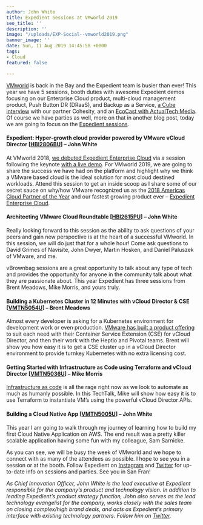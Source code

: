 ```yaml
---
author: John White
title: Expedient Sessions at VMworld 2019
seo_title: ''
description: ''
image: "/uploads/EXP-Social--vmworld2019.png"
banner_image: ''
date: Sun, 11 Aug 2019 14:45:58 +0000
tags:
- Cloud
featured: false

---
```

[VMworld](https://www.vmworld.com/en/us/index.html) is back in the Bay and the Expedient team is busier than ever! This year we have 5 sessions, booth duties with awesome Expedient demos focusing on our Enterprise Cloud product, multi-cloud management product, Push Button DR (DRaaS), and Backup as a Service, [a Cube interview](https://www.thecube.net/vmworld-2019) with our partner Cohesity, and an [EcoCast with ActualTech Media](https://www.actualtechmedia.com/event-schedule/?leads%5B%5D=400&topic%5B%5D=3#EventSchedule). Of course we have parties as well, more on that in another blog post, today we are going to focus on the [Expedient sessions](https://my.vmworld.com/widget/vmware/vmworld19us/us19catalog?search=expedient).

#### Expedient: Hyper-growth cloud provider powered by VMware vCloud Director \[[HBI2806BU](https://my.vmworld.com/widget/vmware/vmworld19us/us19catalog?search=HBI2806BU)\] – John White

At VMworld 2018, [we debuted Expedient Enterprise Cloud](https://www.expedient.com/blog/expedient-cloud-evolution-a-vision-5-years-in-the-making/) via a session following the keynote [with a live demo](https://videos.vmworld.com/global/2018?q=john%2520white). For VMworld 2019, we are going to share the success we have had on the platform and highlight why we think a VMware based cloud is the ideal solution for most cloud destined workloads. Attend this session to get an inside scoop as I share some of our secret sauce on why/how VMware recognized us as the [2018 Americas Cloud Partner of the Year](https://www.expedient.com/blog/expedient-named-vmwares-americas-cloud-partner-of-the-year/) and our fastest growing product ever – [Expedient Enterprise Cloud](https://www.expedient.com/services/infrastructure-as-a-service/cloud/).

#### Architecting VMware Cloud Roundtable \[[HBI2615PU](https://my.vmworld.com/widget/vmware/vmworld19us/us19catalog?search=HBI2615PU)\] – John White

Really looking forward to this session as the ability to ask questions of your peers and gain new perspective is at the heart of a successful VMworld. In this session, we will do just that for a whole hour! Come ask questions to David Grimes of Navisite, John Dwyer, Martin Hosken, and Daniel Paluszek of VMware, and me.

vBrownbag sessions are a great opportunity to talk about any type of tech and provides the opportunity for anyone in the community talk about what they are passionate about. This year Expedient has three sessions from Brent Meadows, Mike Morris, and yours truly.

#### Building a Kubernetes Cluster in 12 Minutes with vCloud Director & CSE \[[VMTN5054U](https://my.vmworld.com/widget/vmware/vmworld19us/us19catalog?search=VMTN5054U)\] – Brent Meadows

Almost every developer is asking for a Kubernetes environment for development work or even production. [VMware has built a product offering](https://www.expedient.com/blog/deploy-kubernetes-clusters-alongside-virtual-machines-with-expedient-enterprise-cloud/) to suit each need with their Container Service Extension (CSE) for vCloud Director, and then their work with the Heptio and Pivotal teams. Brent will show you how easy it is to get a CSE cluster up in a vCloud Director environment to provide turnkey Kubernetes with no extra licensing cost.

#### Getting Started with Infrastructure as Code using Terraform and vCloud Director \[[VMTN5036U](https://my.vmworld.com/widget/vmware/vmworld19us/us19catalog?search=VMTN5036U)\] – Mike Morris

[Infrastructure as code](https://www.expedient.com/blog/infrastructure-as-code-four-ways-to-automate-vmware-cloud-management/) is all the rage right now as we look to automate as much as humanly possible. In this TechTalk, Mike will show how easy it is to use Terraform to instantiate VM’s using the powerful vCloud Director APIs.

#### Building a Cloud Native App \[[VMTN5005U](https://my.vmworld.com/widget/vmware/vmworld19us/us19catalog?search=VMTN5005U)\] – John White

This year I am going to walk through my journey of learning how to build my first Cloud Native Application on AWS. The end result was a pretty killer scalable application having some fun with my colleague, Sam Sarnicke.

As you can see, we will be busy the week of VMworld and we hope to connect with as many of the attendees as possible. I hope to see you in a session or at the booth. Follow Expedient on [Instagram](https://www.instagram.com/_expedient/) and [Twitter](https://twitter.com/Expedient) for up-to-date info on sessions and parties. See you in San Fran!

_As Chief Innovation Officer, John White is the lead executive at Expedient responsible for the company’s product and technology vision. In addition to leading Expedient’s product strategy function, John also serves as the lead technology evangelist for the company, works closely with the sales team on closing complex/high brand deals, and acts as Expedient’s primary interface with existing technology partners. Follow him on_ [_Twitter_](https://twitter.com/johna_white)_._